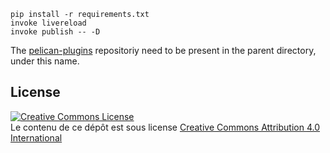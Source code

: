 
    pip install -r requirements.txt
    invoke livereload
    invoke publish -- -D

The [pelican-plugins](https://github.com/getpelican/pelican-plugins)
repositoriy need to be present in the parent directory, under this name.


## License

<a rel="license" href="http://creativecommons.org/licenses/by/4.0/"><img alt="Creative Commons License" style="border-width:0" src="https://i.creativecommons.org/l/by/4.0/88x31.png" /></a><br />Le contenu de ce dépôt est sous license <a rel="license" href="http://creativecommons.org/licenses/by/4.0/">Creative Commons Attribution 4.0 International</a>
